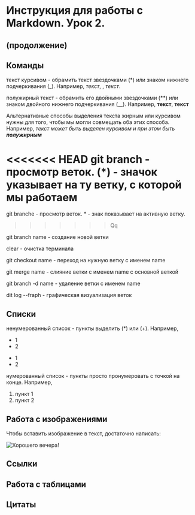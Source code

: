 # Инструкция для работы с Markdown. Урок 2.

## (продолжение)

## Команды

текст курсивом - обрамить текст звездочками (*) или знаком нижнего подчеркивания (_). Например, *текст*, , _текст_.

полужирный текст - обрамить его двойными звездочками (**) или знаком двойного нижнего подчеркивания (__). Например, **текст**, __текст__

Альтернативные способы выделения текста жирным или курсивом нужны для того, чтобы мы могли совмещать оба этих способа. Например,
_текст может быть выделен курсивом и при этом быть **полужирным**_

<<<<<<< HEAD
git branch - просмотр веток. (*) - значок указывает на ту ветку, с которой мы работаем
=======
git branche - просмотр веток. * - знак показывает на активную ветку.
>>>>>>> Qq

git branch name - создание новой ветки

clear - очистка терминала

git checkout name - переход на нужную ветку с именем name

git merge name - слияние ветки с именем name с основной веткой

git branch -d name - удаление ветки с именем name

dit log --fraph - графическая визуализация веток

## Списки

ненумерованный список - пункты выделить (*) или (+). Например,
* 1
* 2
+ 1
+ 2

нумерованный список - пункты просто пронумеровать с точкой на конце. Например,
1. пункт 1
2. пункт 2

## Работа с изображениями

Чтобы вставить изображение в текст, достаточно написать:

![Хорошего вечера!](янкито.png)

## Ссылки

## Работа с таблицами

## Цитаты
